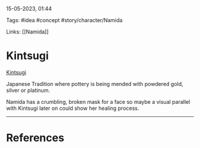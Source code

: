 15-05-2023, 01:44

Tags: #idea #concept #story/character/Namida 

Links: [[Namida]]

# Kintsugi


[Kintsugi](https://de.wikipedia.org/wiki/Kintsugi)

Japanese Tradition where pottery is being mended with powdered gold, silver or platinum.

Namida has a crumbling, broken mask for a face so maybe a visual parallel with Kintsugi later on could show her healing process.

---
# References